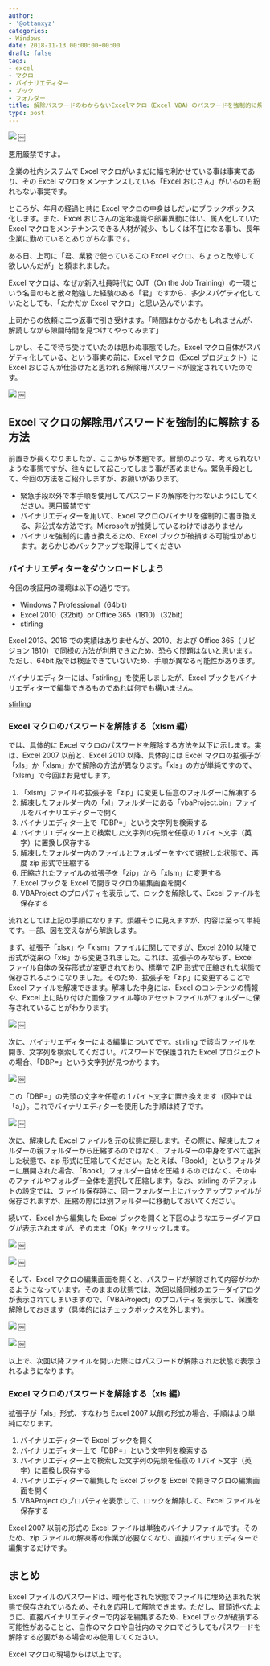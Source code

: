 ```yaml
---
author:
- '@ottanxyz'
categories:
- Windows
date: 2018-11-13 00:00:00+00:00
draft: false
tags:
- excel
- マクロ
- バイナリエディター
- ブック
- フォルダー
title: 解除パスワードのわからないExcelマクロ（Excel VBA）のパスワードを強制的に解除する方法
type: post
---
```


![](181113-5beaece811ac7.png)
￼

悪用厳禁ですよ。

企業の社内システムで Excel マクロがいまだに幅を利かせている事は事実であり、その Excel マクロをメンテナンスしている「Excel おじさん」がいるのも紛れもない事実です。

ところが、年月の経過と共に Excel マクロの中身はしだいにブラックボックス化します。また、Excel おじさんの定年退職や部署異動に伴い、属人化していた Excel マクロをメンテナンスできる人材が減少、もしくは不在になる事も、長年企業に勤めているとありがちな事です。

ある日、上司に「君、業務で使っているこの Excel マクロ、ちょっと改修して欲しいんだが」と頼まれました。

Excel マクロは、なぜか新入社員時代に OJT（On the Job Training）の一環という名目のもと散々勉強した経験のある「君」ですから、多少スパゲティ化していたとしても、「たかだか Excel マクロ」と思い込んでいます。

上司からの依頼に二つ返事で引き受けます。「時間はかかるかもしれませんが、解読しながら隙間時間を見つけてやってみます」

しかし、そこで待ち受けていたのは思わぬ事態でした。Excel マクロ自体がスパゲティ化している、という事実の前に、Excel マクロ（Excel プロジェクト）に Excel おじさんが仕掛けたと思われる解除用パスワードが設定されていたのです。

![](181113-5beaece83d001.png)
￼

## Excel マクロの解除用パスワードを強制的に解除する方法

前置きが長くなりましたが、ここからが本題です。冒頭のような、考えられないような事態ですが、往々にして起こってしまう事が否めません。緊急手段として、今回の方法をご紹介しますが、お願いがあります。

- 緊急手段以外で本手順を使用してパスワードの解除を行わないようにしてください。悪用厳禁です
- バイナリエディターを用いて、Excel マクロのバイナリを強制的に書き換える、非公式な方法です。Microsoft が推奨しているわけではありません
- バイナリを強制的に書き換えるため、Excel ブックが破損する可能性があります。あらかじめバックアップを取得してください

### バイナリエディターをダウンロードしよう

今回の検証用の環境は以下の通りです。

- Windows 7 Professional（64bit）
- Excel 2010（32bit）or Office 365（1810）（32bit）
- stirling

Excel 2013、2016 での実績はありませんが、2010、および Office 365（リビジョン 1810）で同様の方法が利用できたため、恐らく問題はないと思います。ただし、64bit 版では検証できていないため、手順が異なる可能性があります。

バイナリエディターには、「stirling」を使用しましたが、Excel ブックをバイナリエディターで編集できるものであれば何でも構いません。

[stirling](https://www.vector.co.jp/soft/dl/win95/util/se079072.html)

### Excel マクロのパスワードを解除する（xlsm 編）

では、具体的に Excel マクロのパスワードを解除する方法を以下に示します。実は、Excel 2007 以前と、Excel 2010 以降、具体的には Excel マクロの拡張子が「xls」か「xlsm」かで解除の方法が異なります。「xls」の方が単純ですので、「xlsm」で今回はお見せします。

1. 「xlsm」ファイルの拡張子を「zip」に変更し任意のフォルダーに解凍する
2. 解凍したフォルダー内の「xl」フォルダーにある「vbaProject.bin」ファイルをバイナリエディターで開く
3. バイナリエディター上で「DBP=」という文字列を検索する
4. バイナリエディター上で検索した文字列の先頭を任意の 1 バイト文字（英字）に置換し保存する
5. 解凍したフォルダー内のファイルとフォルダーをすべて選択した状態で、再度 zip 形式で圧縮する
6. 圧縮されたファイルの拡張子を「zip」から「xlsm」に変更する
7. Excel ブックを Excel で開きマクロの編集画面を開く
8. VBAProject のプロパティを表示して、ロックを解除して、Excel ファイルを保存する

流れとしては上記の手順になります。煩雑そうに見えますが、内容は至って単純です。一部、図を交えながら解説します。

まず、拡張子「xlsx」や「xlsm」ファイルに関してですが、Excel 2010 以降で形式が従来の「xls」から変更されました。これは、拡張子のみならず、Excel ファイル自体の保存形式が変更されており、標準で ZIP 形式で圧縮された状態で保存されるようになりました。そのため、拡張子を「zip」に変更することで Excel ファイルを解凍できます。解凍した中身には、Excel のコンテンツの情報や、Excel 上に貼り付けた画像ファイル等のアセットファイルがフォルダーに保存されていることがわかります。

![](181113-5beaece81c96c.png)
￼

次に、バイナリエディターによる編集についてです。stirling で該当ファイルを開き、文字列を検索してください。パスワードで保護された Excel プロジェクトの場合、「DBP=」という文字列が見つかります。

![](181113-5beaecea39b4d.png)
￼

この「DBP=」の先頭の文字を任意の 1 バイト文字に置き換えます（図中では「a」）。これでバイナリエディターを使用した手順は終了です。

![](181113-5beaece81c45e.png)
￼

次に、解凍した Excel ファイルを元の状態に戻します。その際に、解凍したフォルダーの親フォルダーから圧縮するのではなく、フォルダーの中身をすべて選択した状態で、zip 形式に圧縮してください。たとえば、「Book1」というフォルダーに展開された場合、「Book1」フォルダー自体を圧縮するのではなく、その中のファイルやフォルダー全体を選択して圧縮します。なお、stirling のデフォルトの設定では、ファイル保存時に、同一フォルダー上にバックアップファイルが保存されますが、圧縮の際には別フォルダーに移動しておいてください。

続いて、Excel から編集した Excel ブックを開くと下図のようなエラーダイアログが表示されますが、そのまま「OK」をクリックします。

![](181113-5beaecea1345b.png)
￼

![](181113-5beaecef26daa.png)
￼

そして、Excel マクロの編集画面を開くと、パスワードが解除されて内容がわかるようになっています。そのままの状態では、次回以降同様のエラーダイアログが表示されてしまいますので、「VBAProject」のプロパティを表示して、保護を解除しておきます（具体的にはチェックボックスを外します）。

![](181113-5beaecf067f0d.png)
￼

![](181113-5beaecf12ac5b.png)
￼

以上で、次回以降ファイルを開いた際にはパスワードが解除された状態で表示されるようになります。

### Excel マクロのパスワードを解除する（xls 編）

拡張子が「xls」形式、すなわち Excel 2007 以前の形式の場合、手順はより単純になります。

1. バイナリエディターで Excel ブックを開く
2. バイナリエディター上で「DBP=」という文字列を検索する
3. バイナリエディター上で検索した文字列の先頭を任意の 1 バイト文字（英字）に置換し保存する
4. バイナリエディターで編集した Excel ブックを Excel で開きマクロの編集画面を開く
5. VBAProject のプロパティを表示して、ロックを解除して、Excel ファイルを保存する

Excel 2007 以前の形式の Excel ファイルは単独のバイナリファイルです。そのため、zip ファイルの解凍等の作業が必要なくなり、直接バイナリエディターで編集するだけです。

## まとめ

Excel ファイルのパスワードは、暗号化された状態でファイルに埋め込まれた状態で保存されているため、それを応用して解除できます。ただし、冒頭述べたように、直接バイナリエディターで内容を編集するため、Excel ブックが破損する可能性があることと、自作のマクロや自社内のマクロでどうしてもパスワードを解除する必要がある場合のみ使用してください。

Excel マクロの現場からは以上です。
